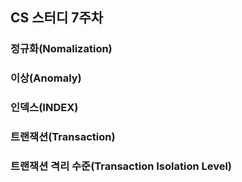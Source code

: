 ## CS 스터디 7주차

### 정규화(Nomalization)

### 이상(Anomaly)

### 인덱스(INDEX)

### 트랜잭션(Transaction)

### 트랜잭션 격리 수준(Transaction Isolation Level)


